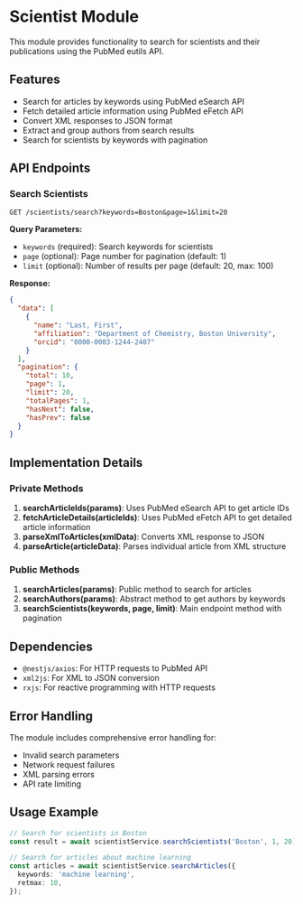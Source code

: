 # Scientist Module

This module provides functionality to search for scientists and their publications using the PubMed eutils API.

## Features

- Search for articles by keywords using PubMed eSearch API
- Fetch detailed article information using PubMed eFetch API
- Convert XML responses to JSON format
- Extract and group authors from search results
- Search for scientists by keywords with pagination

## API Endpoints

### Search Scientists

```
GET /scientists/search?keywords=Boston&page=1&limit=20
```

**Query Parameters:**

- `keywords` (required): Search keywords for scientists
- `page` (optional): Page number for pagination (default: 1)
- `limit` (optional): Number of results per page (default: 20, max: 100)

**Response:**

```json
{
  "data": [
    {
      "name": "Last, First",
      "affiliation": "Department of Chemistry, Boston University",
      "orcid": "0000-0003-1244-2407"
    }
  ],
  "pagination": {
    "total": 10,
    "page": 1,
    "limit": 20,
    "totalPages": 1,
    "hasNext": false,
    "hasPrev": false
  }
}
```

## Implementation Details

### Private Methods

1. **searchArticleIds(params)**: Uses PubMed eSearch API to get article IDs
2. **fetchArticleDetails(articleIds)**: Uses PubMed eFetch API to get detailed article information
3. **parseXmlToArticles(xmlData)**: Converts XML response to JSON
4. **parseArticle(articleData)**: Parses individual article from XML structure

### Public Methods

1. **searchArticles(params)**: Public method to search for articles
2. **searchAuthors(params)**: Abstract method to get authors by keywords
3. **searchScientists(keywords, page, limit)**: Main endpoint method with pagination

## Dependencies

- `@nestjs/axios`: For HTTP requests to PubMed API
- `xml2js`: For XML to JSON conversion
- `rxjs`: For reactive programming with HTTP requests

## Error Handling

The module includes comprehensive error handling for:

- Invalid search parameters
- Network request failures
- XML parsing errors
- API rate limiting

## Usage Example

```typescript
// Search for scientists in Boston
const result = await scientistService.searchScientists('Boston', 1, 20);

// Search for articles about machine learning
const articles = await scientistService.searchArticles({
  keywords: 'machine learning',
  retmax: 10,
});
```
